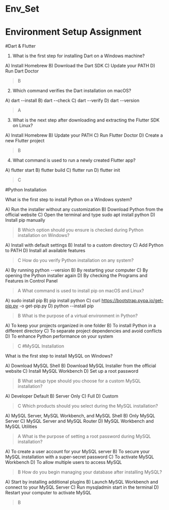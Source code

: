 # Env_Set

# Environment Setup Assignment

#Dart & Flutter

1. What is the first step for installing Dart on a Windows machine?

A) Install Homebrew
B) Download the Dart SDK
C) Update your PATH
D) Run Dart Doctor
>B

2. Which command verifies the Dart installation on macOS?

A) dart --install
B) dart --check
C) dart --verify
D) dart --version
>A

3. What is the next step after downloading and extracting the Flutter SDK on Linux?

A) Install Homebrew
B) Update your PATH
C) Run Flutter Doctor
D) Create a new Flutter project

>B
4. What command is used to run a newly created Flutter app?

A) flutter start
B) flutter build
C) flutter run
D) flutter init
>C

#Python Installation

What is the first step to install Python on a Windows system?

A) Run the installer without any customization
B) Download Python from the official website
C) Open the terminal and type sudo apt install python
D) Install pip manually
>B
Which option should you ensure is checked during Python installation on Windows?

A) Install with default settings
B) Install to a custom directory
C) Add Python to PATH
D) Install all available features
>C
How do you verify Python installation on any system?

A) By running python --version
B) By restarting your computer
C) By opening the Python installer again
D) By checking the Programs and Features in Control Panel
>A
What command is used to install pip on macOS and Linux?

A) sudo install pip
B) pip install python
C) curl https://bootstrap.pypa.io/get-pip.py -o get-pip.py
D) python --install pip
>B
What is the purpose of a virtual environment in Python?

A) To keep your projects organized in one folder
B) To install Python in a different directory
C) To separate project dependencies and avoid conflicts
D) To enhance Python performance on your system
>C
#MySQL Installation

What is the first step to install MySQL on Windows?

A) Download MySQL Shell
B) Download MySQL Installer from the official website
C) Install MySQL Workbench
D) Set up a root password
>B
What setup type should you choose for a custom MySQL installation?

A) Developer Default
B) Server Only
C) Full
D) Custom
>C
Which products should you select during the MySQL installation?

A) MySQL Server, MySQL Workbench, and MySQL Shell
B) Only MySQL Server
C) MySQL Server and MySQL Router
D) MySQL Workbench and MySQL Utilities
>A
What is the purpose of setting a root password during MySQL installation?

A) To create a user account for your MySQL server
B) To secure your MySQL installation with a super-secret password
C) To activate MySQL Workbench
D) To allow multiple users to access MySQL
>B
How do you begin managing your database after installing MySQL?

A) Start by installing additional plugins
B) Launch MySQL Workbench and connect to your MySQL Server
C) Run mysqladmin start in the terminal
D) Restart your computer to activate MySQL
>B
